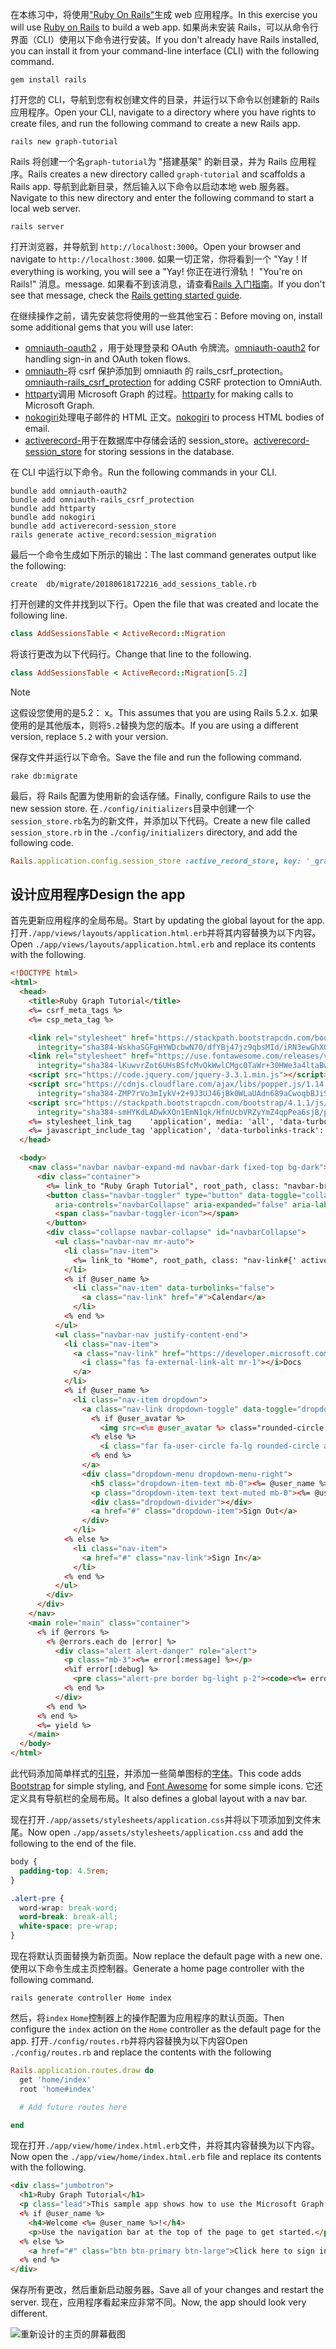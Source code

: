 <!-- markdownlint-disable MD002 MD041 -->

<span data-ttu-id="61623-101">在本练习中，将使用["Ruby On Rails"](https://rubyonrails.org/)生成 web 应用程序。</span><span class="sxs-lookup"><span data-stu-id="61623-101">In this exercise you will use [Ruby on Rails](https://rubyonrails.org/) to build a web app.</span></span> <span data-ttu-id="61623-102">如果尚未安装 Rails，可以从命令行界面（CLI）使用以下命令进行安装。</span><span class="sxs-lookup"><span data-stu-id="61623-102">If you don't already have Rails installed, you can install it from your command-line interface (CLI) with the following command.</span></span>

```Shell
gem install rails
```

<span data-ttu-id="61623-103">打开您的 CLI，导航到您有权创建文件的目录，并运行以下命令以创建新的 Rails 应用程序。</span><span class="sxs-lookup"><span data-stu-id="61623-103">Open your CLI, navigate to a directory where you have rights to create files, and run the following command to create a new Rails app.</span></span>

```Shell
rails new graph-tutorial
```

<span data-ttu-id="61623-104">Rails 将创建一个名`graph-tutorial`为 "搭建基架" 的新目录，并为 Rails 应用程序。</span><span class="sxs-lookup"><span data-stu-id="61623-104">Rails creates a new directory called `graph-tutorial` and scaffolds a Rails app.</span></span> <span data-ttu-id="61623-105">导航到此新目录，然后输入以下命令以启动本地 web 服务器。</span><span class="sxs-lookup"><span data-stu-id="61623-105">Navigate to this new directory and enter the following command to start a local web server.</span></span>

```Shell
rails server
```

<span data-ttu-id="61623-106">打开浏览器，并导航到 `http://localhost:3000`。</span><span class="sxs-lookup"><span data-stu-id="61623-106">Open your browser and navigate to `http://localhost:3000`.</span></span> <span data-ttu-id="61623-107">如果一切正常，你将看到一个 "Yay！</span><span class="sxs-lookup"><span data-stu-id="61623-107">If everything is working, you will see a "Yay!</span></span> <span data-ttu-id="61623-108">你正在进行滑轨！ "</span><span class="sxs-lookup"><span data-stu-id="61623-108">You're on Rails!"</span></span> <span data-ttu-id="61623-109">消息。</span><span class="sxs-lookup"><span data-stu-id="61623-109">message.</span></span> <span data-ttu-id="61623-110">如果看不到该消息，请查看[Rails 入门指南](http://guides.rubyonrails.org/)。</span><span class="sxs-lookup"><span data-stu-id="61623-110">If you don't see that message, check the [Rails getting started guide](http://guides.rubyonrails.org/).</span></span>

<span data-ttu-id="61623-111">在继续操作之前，请先安装您将使用的一些其他宝石：</span><span class="sxs-lookup"><span data-stu-id="61623-111">Before moving on, install some additional gems that you will use later:</span></span>

- <span data-ttu-id="61623-112">[omniauth-oauth2](https://github.com/omniauth/omniauth-oauth2) ，用于处理登录和 OAuth 令牌流。</span><span class="sxs-lookup"><span data-stu-id="61623-112">[omniauth-oauth2](https://github.com/omniauth/omniauth-oauth2) for handling sign-in and OAuth token flows.</span></span>
- <span data-ttu-id="61623-113">[omniauth-](https://github.com/cookpad/omniauth-rails_csrf_protection)将 csrf 保护添加到 omniauth 的 rails_csrf_protection。</span><span class="sxs-lookup"><span data-stu-id="61623-113">[omniauth-rails_csrf_protection](https://github.com/cookpad/omniauth-rails_csrf_protection) for adding CSRF protection to OmniAuth.</span></span>
- <span data-ttu-id="61623-114">[httparty](https://github.com/jnunemaker/httparty)调用 Microsoft Graph 的过程。</span><span class="sxs-lookup"><span data-stu-id="61623-114">[httparty](https://github.com/jnunemaker/httparty) for making calls to Microsoft Graph.</span></span>
- <span data-ttu-id="61623-115">[nokogiri](https://github.com/sparklemotion/nokogiri)处理电子邮件的 HTML 正文。</span><span class="sxs-lookup"><span data-stu-id="61623-115">[nokogiri](https://github.com/sparklemotion/nokogiri) to process HTML bodies of email.</span></span>
- <span data-ttu-id="61623-116">[activerecord-](https://github.com/rails/activerecord-session_store)用于在数据库中存储会话的 session_store。</span><span class="sxs-lookup"><span data-stu-id="61623-116">[activerecord-session_store](https://github.com/rails/activerecord-session_store) for storing sessions in the database.</span></span>

<span data-ttu-id="61623-117">在 CLI 中运行以下命令。</span><span class="sxs-lookup"><span data-stu-id="61623-117">Run the following commands in your CLI.</span></span>

```Shell
bundle add omniauth-oauth2
bundle add omniauth-rails_csrf_protection
bundle add httparty
bundle add nokogiri
bundle add activerecord-session_store
rails generate active_record:session_migration
```

<span data-ttu-id="61623-118">最后一个命令生成如下所示的输出：</span><span class="sxs-lookup"><span data-stu-id="61623-118">The last command generates output like the following:</span></span>

```Shell
create  db/migrate/20180618172216_add_sessions_table.rb
```

<span data-ttu-id="61623-119">打开创建的文件并找到以下行。</span><span class="sxs-lookup"><span data-stu-id="61623-119">Open the file that was created and locate the following line.</span></span>

```ruby
class AddSessionsTable < ActiveRecord::Migration
```

<span data-ttu-id="61623-120">将该行更改为以下代码行。</span><span class="sxs-lookup"><span data-stu-id="61623-120">Change that line to the following.</span></span>

```ruby
class AddSessionsTable < ActiveRecord::Migration[5.2]
```

> [!NOTE]
> <span data-ttu-id="61623-121">这假设您使用的是5.2： x。</span><span class="sxs-lookup"><span data-stu-id="61623-121">This assumes that you are using Rails 5.2.x.</span></span> <span data-ttu-id="61623-122">如果使用的是其他版本，则将`5.2`替换为您的版本。</span><span class="sxs-lookup"><span data-stu-id="61623-122">If you are using a different version, replace `5.2` with your version.</span></span>

<span data-ttu-id="61623-123">保存文件并运行以下命令。</span><span class="sxs-lookup"><span data-stu-id="61623-123">Save the file and run the following command.</span></span>

```Shell
rake db:migrate
```

<span data-ttu-id="61623-124">最后，将 Rails 配置为使用新的会话存储。</span><span class="sxs-lookup"><span data-stu-id="61623-124">Finally, configure Rails to use the new session store.</span></span> <span data-ttu-id="61623-125">在`./config/initializers`目录中创建一个`session_store.rb`名为的新文件，并添加以下代码。</span><span class="sxs-lookup"><span data-stu-id="61623-125">Create a new file called `session_store.rb` in the `./config/initializers` directory, and add the following code.</span></span>

```ruby
Rails.application.config.session_store :active_record_store, key: '_graph_app_session'
```

## <a name="design-the-app"></a><span data-ttu-id="61623-126">设计应用程序</span><span class="sxs-lookup"><span data-stu-id="61623-126">Design the app</span></span>

<span data-ttu-id="61623-127">首先更新应用程序的全局布局。</span><span class="sxs-lookup"><span data-stu-id="61623-127">Start by updating the global layout for the app.</span></span> <span data-ttu-id="61623-128">打开`./app/views/layouts/application.html.erb`并将其内容替换为以下内容。</span><span class="sxs-lookup"><span data-stu-id="61623-128">Open `./app/views/layouts/application.html.erb` and replace its contents with the following.</span></span>

```html
<!DOCTYPE html>
<html>
  <head>
    <title>Ruby Graph Tutorial</title>
    <%= csrf_meta_tags %>
    <%= csp_meta_tag %>

    <link rel="stylesheet" href="https://stackpath.bootstrapcdn.com/bootstrap/4.1.1/css/bootstrap.min.css"
      integrity="sha384-WskhaSGFgHYWDcbwN70/dfYBj47jz9qbsMId/iRN3ewGhXQFZCSftd1LZCfmhktB" crossorigin="anonymous">
    <link rel="stylesheet" href="https://use.fontawesome.com/releases/v5.1.0/css/all.css"
      integrity="sha384-lKuwvrZot6UHsBSfcMvOkWwlCMgc0TaWr+30HWe3a4ltaBwTZhyTEggF5tJv8tbt" crossorigin="anonymous">
    <script src="https://code.jquery.com/jquery-3.3.1.min.js"></script>
    <script src="https://cdnjs.cloudflare.com/ajax/libs/popper.js/1.14.3/umd/popper.min.js"
      integrity="sha384-ZMP7rVo3mIykV+2+9J3UJ46jBk0WLaUAdn689aCwoqbBJiSnjAK/l8WvCWPIPm49" crossorigin="anonymous"></script>
    <script src="https://stackpath.bootstrapcdn.com/bootstrap/4.1.1/js/bootstrap.min.js"
      integrity="sha384-smHYKdLADwkXOn1EmN1qk/HfnUcbVRZyYmZ4qpPea6sjB/pTJ0euyQp0Mk8ck+5T" crossorigin="anonymous"></script>
    <%= stylesheet_link_tag    'application', media: 'all', 'data-turbolinks-track': 'reload' %>
    <%= javascript_include_tag 'application', 'data-turbolinks-track': 'reload' %>
  </head>

  <body>
    <nav class="navbar navbar-expand-md navbar-dark fixed-top bg-dark">
      <div class="container">
        <%= link_to "Ruby Graph Tutorial", root_path, class: "navbar-brand" %>
        <button class="navbar-toggler" type="button" data-toggle="collapse" data-target="#navbarCollapse"
          aria-controls="navbarCollapse" aria-expanded="false" aria-label="Toggle navigation">
          <span class="navbar-toggler-icon"></span>
        </button>
        <div class="collapse navbar-collapse" id="navbarCollapse">
          <ul class="navbar-nav mr-auto">
            <li class="nav-item">
              <%= link_to "Home", root_path, class: "nav-link#{' active' if controller.controller_name == 'home'}" %>
            </li>
            <% if @user_name %>
              <li class="nav-item" data-turbolinks="false">
                <a class="nav-link" href="#">Calendar</a>
              </li>
            <% end %>
          </ul>
          <ul class="navbar-nav justify-content-end">
            <li class="nav-item">
              <a class="nav-link" href="https://developer.microsoft.com/graph/docs/concepts/overview" target="_blank">
                <i class="fas fa-external-link-alt mr-1"></i>Docs
              </a>
            </li>
            <% if @user_name %>
              <li class="nav-item dropdown">
                <a class="nav-link dropdown-toggle" data-toggle="dropdown" href="#" role="button" aria-haspopup="true" aria-expanded="false">
                  <% if @user_avatar %>
                    <img src=<%= @user_avatar %> class="rounded-circle align-self-center mr-2" style="width: 32px;">
                  <% else %>
                    <i class="far fa-user-circle fa-lg rounded-circle align-self-center mr-2" style="width: 32px;"></i>
                  <% end %>
                </a>
                <div class="dropdown-menu dropdown-menu-right">
                  <h5 class="dropdown-item-text mb-0"><%= @user_name %></h5>
                  <p class="dropdown-item-text text-muted mb-0"><%= @user_email %></p>
                  <div class="dropdown-divider"></div>
                  <a href="#" class="dropdown-item">Sign Out</a>
                </div>
              </li>
            <% else %>
              <li class="nav-item">
                <a href="#" class="nav-link">Sign In</a>
              </li>
            <% end %>
          </ul>
        </div>
      </div>
    </nav>
    <main role="main" class="container">
      <% if @errors %>
        <% @errors.each do |error| %>
          <div class="alert alert-danger" role="alert">
            <p class="mb-3"><%= error[:message] %></p>
            <%if error[:debug] %>
              <pre class="alert-pre border bg-light p-2"><code><%= error[:debug] %></code></pre>
            <% end %>
          </div>
        <% end %>
      <% end %>
      <%= yield %>
    </main>
  </body>
</html>
```

<span data-ttu-id="61623-129">此代码添加简单样式的[引导](http://getbootstrap.com/)，并添加一些简单图标的[字体](https://fontawesome.com/)。</span><span class="sxs-lookup"><span data-stu-id="61623-129">This code adds [Bootstrap](http://getbootstrap.com/) for simple styling, and [Font Awesome](https://fontawesome.com/) for some simple icons.</span></span> <span data-ttu-id="61623-130">它还定义具有导航栏的全局布局。</span><span class="sxs-lookup"><span data-stu-id="61623-130">It also defines a global layout with a nav bar.</span></span>

<span data-ttu-id="61623-131">现在打开`./app/assets/stylesheets/application.css`并将以下项添加到文件末尾。</span><span class="sxs-lookup"><span data-stu-id="61623-131">Now open `./app/assets/stylesheets/application.css` and add the following to the end of the file.</span></span>

```css
body {
  padding-top: 4.5rem;
}

.alert-pre {
  word-wrap: break-word;
  word-break: break-all;
  white-space: pre-wrap;
}
```

<span data-ttu-id="61623-132">现在将默认页面替换为新页面。</span><span class="sxs-lookup"><span data-stu-id="61623-132">Now replace the default page with a new one.</span></span> <span data-ttu-id="61623-133">使用以下命令生成主页控制器。</span><span class="sxs-lookup"><span data-stu-id="61623-133">Generate a home page controller with the following command.</span></span>

```Shell
rails generate controller Home index
```

<span data-ttu-id="61623-134">然后，将`index` `Home`控制器上的操作配置为应用程序的默认页面。</span><span class="sxs-lookup"><span data-stu-id="61623-134">Then configure the `index` action on the `Home` controller as the default page for the app.</span></span> <span data-ttu-id="61623-135">打开`./config/routes.rb`并将内容替换为以下内容</span><span class="sxs-lookup"><span data-stu-id="61623-135">Open `./config/routes.rb` and replace the contents with the following</span></span>

```ruby
Rails.application.routes.draw do
  get 'home/index'
  root 'home#index'

  # Add future routes here

end
```

<span data-ttu-id="61623-136">现在打开`./app/view/home/index.html.erb`文件，并将其内容替换为以下内容。</span><span class="sxs-lookup"><span data-stu-id="61623-136">Now open the `./app/view/home/index.html.erb` file and replace its contents with the following.</span></span>

```html
<div class="jumbotron">
  <h1>Ruby Graph Tutorial</h1>
  <p class="lead">This sample app shows how to use the Microsoft Graph API to access Outlook and OneDrive data from Ruby</p>
  <% if @user_name %>
    <h4>Welcome <%= @user_name %>!</h4>
    <p>Use the navigation bar at the top of the page to get started.</p>
  <% else %>
    <a href="#" class="btn btn-primary btn-large">Click here to sign in</a>
  <% end %>
</div>
```

<span data-ttu-id="61623-137">保存所有更改，然后重新启动服务器。</span><span class="sxs-lookup"><span data-stu-id="61623-137">Save all of your changes and restart the server.</span></span> <span data-ttu-id="61623-138">现在，应用程序看起来应非常不同。</span><span class="sxs-lookup"><span data-stu-id="61623-138">Now, the app should look very different.</span></span>

![重新设计的主页的屏幕截图](./images/create-app-01.png)
